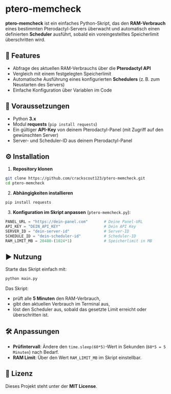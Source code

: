 # ptero-memcheck

**ptero-memcheck** ist ein einfaches Python-Skript, das den **RAM-Verbrauch** eines bestimmten Pterodactyl-Servers überwacht und automatisch einen definierten **Scheduler** ausführt, sobald ein voreingestelltes Speicherlimit überschritten wird.

## 📌 Features

- Abfrage des aktuellen RAM-Verbrauchs über die **Pterodactyl API**
- Vergleich mit einem festgelegten Speicherlimit
- Automatische Ausführung eines konfigurierten **Schedulers** (z. B. zum Neustarten des Servers)
- Einfache Konfiguration über Variablen im Code


## 🚀 Voraussetzungen

- Python **3.x**
- Modul **requests** (`pip install requests`)
- Ein gültiger **API-Key** von deinem Pterodactyl-Panel (mit Zugriff auf den gewünschten Server)
- Server- und Scheduler-ID aus deinem Pterodactyl-Panel


## ⚙️ Installation

1. **Repository klonen**

```bash
git clone https://github.com/crackscout123/ptero-memcheck.git
cd ptero-memcheck
```

2. **Abhängigkeiten installieren**

```bash
pip install requests
```

3. **Konfiguration im Skript anpassen** (`ptero-memcheck.py`):

```python
PANEL_URL = "https://dein-panel.com"       # Deine Panel-URL
API_KEY = "DEIN_API_KEY"                   # Dein API Key
SERVER_ID = "dein-server-id"               # Server-ID
SCHEDULE_ID = "dein-scheduler-id"          # Scheduler-ID
RAM_LIMIT_MB = 20480-(1024*1)              # Speicherlimit in MB
```


## ▶️ Nutzung

Starte das Skript einfach mit:

```bash
python main.py
```

Das Skript:

- prüft alle **5 Minuten** den RAM-Verbrauch,
- gibt den aktuellen Verbrauch im Terminal aus,
- löst den Scheduler aus, sobald das gesetzte Limit erreicht oder überschritten ist.


## 🛠 Anpassungen

- **Prüfintervall**: Ändere den `time.sleep(60*5)`-Wert in Sekunden (`60*5 = 5 Minuten`) nach Bedarf.
- **RAM Limit**: Über den Wert `RAM_LIMIT_MB` im Skript einstellbar.


## 📄 Lizenz

Dieses Projekt steht unter der **MIT License**.

